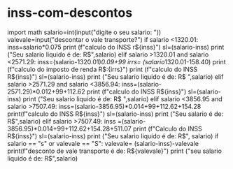 # inss-com-descontos
import math 
salario=int(input("digite o seu salario: "))
valevale=input("descontar o vale transporte?")
if salario <1320.01: 
  inss=salario*0.075
  print (f"calculo do INSS r${inss}")
  sl=(salario-inss)
  print ("Seu salario liquido é de: R$",salario)
elif salario >1320.01 and salario <2571.29:
  inss=(salario-1320.01)*0.09+99
  irrs= (salario*1320.01-158.40)
  print (f"calculo do imposto de renda R$:{irrs}")
  print (f"calculo do INSS R${inss}")
  sl=(salario-inss)
  print ("Seu salario liquido é de: R$ ",salario)
elif salario >2571.29 and salario <3856.94:
    inss=(salario-2571.29)*0.012+99+112.62
    print (f"calculo do INSS R${inss}")
    sl=(salario-inss)
    print ("Seu salario liquido é de: R$ ",salario)
elif salario <3856.95 and salario >7507.49:
    inss=(salario-3856.95)*0.014+99+112.62+154.28
    print(f"calculo do INSS R${inss}")
    sl=(salario-inss)
    print ("Seu salario é de: R$",salario)
elif salario >7507.49:
    inss =(salario-3856.95)*0.014+99+112.62+154.28+511.07
    print (f"Calculo do INSS R${inss}")
    sl=(salario-inss)
    print ("Seu salario liquído é de: R$", salario)
if salario == "s" or valevale == "S":
   valevale= (salario-inss)-valevale
   print(f"desconto de vale transporte é de: R${valevale}")
   print ("seu salario liquido é de: R$",salario)
  
   
 
